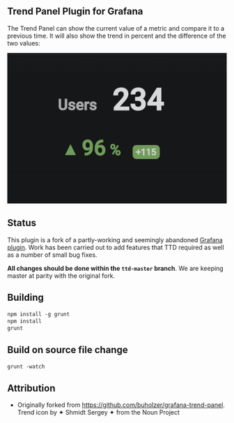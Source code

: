 ## Trend Panel Plugin for Grafana

The Trend Panel can show the current value of a metric and compare it to a previous time. It will also show the trend in percent and the difference of the two values:

![trend panel demo](docs/screenshot-showcase.png)

## Status
This plugin is a fork of a partly-working and seemingly abandoned [Grafana plugin](https://github.com/buholzer/grafana-trend-panel). Work has been carried out to add features that TTD required as well as a number of small bug fixes.

**All changes should be done within the `ttd-master` branch**. We are keeping master at parity with the original fork.

## Building
```
npm install -g grunt
npm install
grunt
```

## Build on source file change
```
grunt -watch
```

## Attribution
- Originally forked from https://github.com/buholzer/grafana-trend-panel. Trend icon by ✦ Shmidt Sergey ✦ from the Noun Project